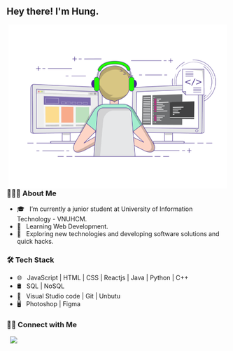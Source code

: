 <h2> Hey there! I'm Hung.</h2>
<img align="right" alt="GIF" src="https://raw.githubusercontent.com/devSouvik/devSouvik/master/gif3.gif" width="500"/>

<h3> 👨🏻‍💻 About Me </h3>

- 🎓 &nbsp; I’m currently a junior student at University of Information Technology - VNUHCM.
- 🔭 &nbsp; Learning Web Development.
- 🤔 &nbsp; Exploring new technologies and developing software solutions and quick hacks.

<h3>🛠 Tech Stack</h3>

- 🌐 &nbsp; JavaScript | HTML | CSS | Reactjs |  Java | Python | C++
- 🛢 &nbsp; SQL | NoSQL
- 🔧 &nbsp; Visual Studio code | Git | Unbutu 
- 🖥 &nbsp; Photoshop | Figma 

<h3> 🤝🏻 Connect with Me </h3>

<p align="center">

&nbsp; <a href="mailto:conbodu68@gmail.com" target="_blank" rel="noopener noreferrer"><img src="https://img.icons8.com/plasticine/100/000000/gmail.png"  width="50" /></a>
</p>

